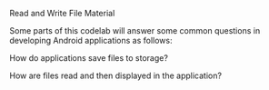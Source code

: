 Read and Write File Material

Some parts of this codelab will answer some common questions in developing Android applications as follows:

How do applications save files to storage?

How are files read and then displayed in the application?
